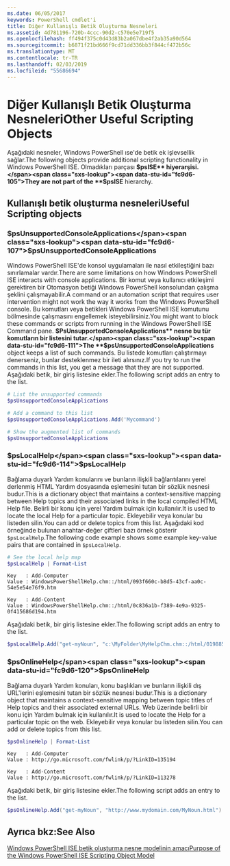 ```yaml
---
ms.date: 06/05/2017
keywords: PowerShell cmdlet'i
title: Diğer Kullanışlı Betik Oluşturma Nesneleri
ms.assetid: 4d781196-720b-4ccc-90d2-c570e5e719f5
ms.openlocfilehash: ff494f375c0d43d83b2a067dbe4f2ab35a90d564
ms.sourcegitcommit: b6871f21bd666f9cd71dd336bb3f844cf472b56c
ms.translationtype: MT
ms.contentlocale: tr-TR
ms.lasthandoff: 02/03/2019
ms.locfileid: "55686694"
---
```

# <a name="other-useful-scripting-objects"></a><span data-ttu-id="fc9d6-103">Diğer Kullanışlı Betik Oluşturma Nesneleri</span><span class="sxs-lookup"><span data-stu-id="fc9d6-103">Other Useful Scripting Objects</span></span>

<span data-ttu-id="fc9d6-104">Aşağıdaki nesneler, Windows PowerShell ıse'de betik ek işlevsellik sağlar.</span><span class="sxs-lookup"><span data-stu-id="fc9d6-104">The following objects provide additional scripting functionality in Windows PowerShell ISE.</span></span> <span data-ttu-id="fc9d6-105">Olmadıkları parçası **$psISE** hiyerarşisi.</span><span class="sxs-lookup"><span data-stu-id="fc9d6-105">They are not part of the **$psISE** hierarchy.</span></span>

## <a name="useful-scripting-objects"></a><span data-ttu-id="fc9d6-106">Kullanışlı betik oluşturma nesneleri</span><span class="sxs-lookup"><span data-stu-id="fc9d6-106">Useful Scripting objects</span></span>

### <a name="psunsupportedconsoleapplications"></a><span data-ttu-id="fc9d6-107">$psUnsupportedConsoleApplications</span><span class="sxs-lookup"><span data-stu-id="fc9d6-107">$psUnsupportedConsoleApplications</span></span>

<span data-ttu-id="fc9d6-108">Windows PowerShell ISE'de konsol uygulamaları ile nasıl etkileştiğini bazı sınırlamalar vardır.</span><span class="sxs-lookup"><span data-stu-id="fc9d6-108">There are some limitations on how Windows PowerShell ISE interacts with console applications.</span></span> <span data-ttu-id="fc9d6-109">Bir komut veya kullanıcı etkileşimi gerektiren bir Otomasyon betiği Windows PowerShell konsolundan çalışma şeklini çalışmayabilir.</span><span class="sxs-lookup"><span data-stu-id="fc9d6-109">A command or an automation script that requires user intervention might not work the way it works from the Windows PowerShell console.</span></span> <span data-ttu-id="fc9d6-110">Bu komutları veya betikleri Windows PowerShell ISE komutunu bölmesinde çalışmasını engellemek isteyebilirsiniz.</span><span class="sxs-lookup"><span data-stu-id="fc9d6-110">You might want to block these commands or scripts from running in the Windows PowerShell ISE Command pane.</span></span> <span data-ttu-id="fc9d6-111">**$PsUnsupportedConsoleApplications** nesne bu tür komutların bir listesini tutar.</span><span class="sxs-lookup"><span data-stu-id="fc9d6-111">The **$psUnsupportedConsoleApplications** object keeps a list of such commands.</span></span> <span data-ttu-id="fc9d6-112">Bu listede komutları çalıştırmayı denerseniz, bunlar desteklenmez bir ileti alırsınız.</span><span class="sxs-lookup"><span data-stu-id="fc9d6-112">If you try to run the commands in this list, you get a message that they are not supported.</span></span> <span data-ttu-id="fc9d6-113">Aşağıdaki betik, bir giriş listesine ekler.</span><span class="sxs-lookup"><span data-stu-id="fc9d6-113">The following script adds an entry to the list.</span></span>

```powershell
# List the unsupported commands
$psUnsupportedConsoleApplications

# Add a command to this list
$psUnsupportedConsoleApplications.Add('Mycommand')

# Show the augmented list of commands
$psUnsupportedConsoleApplications
```

### <a name="pslocalhelp"></a><span data-ttu-id="fc9d6-114">$psLocalHelp</span><span class="sxs-lookup"><span data-stu-id="fc9d6-114">$psLocalHelp</span></span>

<span data-ttu-id="fc9d6-115">Bağlama duyarlı Yardım konularını ve bunların ilişkili bağlantılarını yerel derlenmiş HTML Yardım dosyasında eşlemesini tutan bir sözlük nesnesi budur.</span><span class="sxs-lookup"><span data-stu-id="fc9d6-115">This is a dictionary object that maintains a context-sensitive mapping between Help topics and their associated links in the local compiled HTML Help file.</span></span> <span data-ttu-id="fc9d6-116">Belirli bir konu için yerel Yardım bulmak için kullanılır.</span><span class="sxs-lookup"><span data-stu-id="fc9d6-116">It is used to locate the local Help for a particular topic.</span></span> <span data-ttu-id="fc9d6-117">Ekleyebilir veya konular bu listeden silin.</span><span class="sxs-lookup"><span data-stu-id="fc9d6-117">You can add or delete topics from this list.</span></span> <span data-ttu-id="fc9d6-118">Aşağıdaki kod örneğinde bulunan anahtar-değer çiftleri bazı örnek gösterir `$psLocalHelp`.</span><span class="sxs-lookup"><span data-stu-id="fc9d6-118">The following code example shows some example key-value pairs that are contained in `$psLocalHelp`.</span></span>

```powershell
# See the local help map
$psLocalHelp | Format-List
```

```output
Key   : Add-Computer
Value : WindowsPowerShellHelp.chm::/html/093f660c-b8d5-43cf-aa0c-54e5e54e76f9.htm

Key   : Add-Content
Value : WindowsPowerShellHelp.chm::/html/0c836a1b-f389-4e9a-9325-0f415686d194.htm
```

<span data-ttu-id="fc9d6-119">Aşağıdaki betik, bir giriş listesine ekler.</span><span class="sxs-lookup"><span data-stu-id="fc9d6-119">The following script adds an entry to the list.</span></span>

```powershell
$psLocalHelp.Add("get-myNoun", "c:\MyFolder\MyHelpChm.chm::/html/0198854a-1298-57ae-aa0c-87b5e5a84712.htm")
```

### <a name="psonlinehelp"></a><span data-ttu-id="fc9d6-120">$psOnlineHelp</span><span class="sxs-lookup"><span data-stu-id="fc9d6-120">$psOnlineHelp</span></span>

<span data-ttu-id="fc9d6-121">Bağlama duyarlı Yardım konuları, konu başlıkları ve bunların ilişkili dış URL'lerini eşlemesini tutan bir sözlük nesnesi budur.</span><span class="sxs-lookup"><span data-stu-id="fc9d6-121">This is a dictionary object that maintains a context-sensitive mapping between topic titles of Help topics and their associated external URLs.</span></span> <span data-ttu-id="fc9d6-122">Web üzerinde belirli bir konu için Yardım bulmak için kullanılır.</span><span class="sxs-lookup"><span data-stu-id="fc9d6-122">It is used to locate the Help for a particular topic on the web.</span></span> <span data-ttu-id="fc9d6-123">Ekleyebilir veya konular bu listeden silin.</span><span class="sxs-lookup"><span data-stu-id="fc9d6-123">You can add or delete topics from this list.</span></span>

```powershell
$psOnlineHelp | Format-List
```

```output
Key   : Add-Computer
Value : http://go.microsoft.com/fwlink/p/?LinkID=135194

Key   : Add-Content
Value : http://go.microsoft.com/fwlink/p/?LinkID=113278
```

<span data-ttu-id="fc9d6-124">Aşağıdaki betik, bir giriş listesine ekler.</span><span class="sxs-lookup"><span data-stu-id="fc9d6-124">The following script adds an entry to the list.</span></span>

```powershell
$psOnlineHelp.Add("get-myNoun", "http://www.mydomain.com/MyNoun.html")
```

## <a name="see-also"></a><span data-ttu-id="fc9d6-125">Ayrıca bkz:</span><span class="sxs-lookup"><span data-stu-id="fc9d6-125">See Also</span></span>

[<span data-ttu-id="fc9d6-126">Windows PowerShell ISE betik oluşturma nesne modelinin amacı</span><span class="sxs-lookup"><span data-stu-id="fc9d6-126">Purpose of the Windows PowerShell ISE Scripting Object Model</span></span>](../components/ise/object-model/Purpose-of-the-Windows-PowerShell-ISE-Scripting-Object-Model.md)